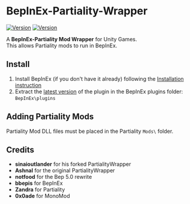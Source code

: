 # BepInEx-Partiality-Wrapper

[![Version](https://img.shields.io/badge/BepInEx-5.0.1-green.svg)](https://github.com/BepInEx/BepInEx)
[![Version](https://img.shields.io/badge/Partiality-0.1-green.svg)](https://github.com/PartialityModding/Partiality)

A <b>BepInEx-Partiality Mod Wrapper</b> for Unity Games.  
This allows Partiality mods to run in BepInEx.

## Install

1. Install BepInEx (if you don't have it already) following the [Installation instruction](https://github.com/BepInEx/BepInEx/wiki/Installation)
1. Extract the [latest version](https://github.com/laymain/BepInEx-Partiality-Wrapper/releases/latest) of the plugin in the BepInEx plugins folder: `BepInEx\plugins`

## Adding Partiality Mods

Partiality Mod DLL files must be placed in the Partiality `Mods\` folder.

## Credits
* <b>sinaioutlander</b> for his forked PartialityWrapper
* <b>Ashnal</b> for the original PartialityWrapper
* <b>notfood</b> for the Bep 5.0 rewrite
* <b>bbepis</b> for BepInEx
* <b>Zandra</b> for Partiality
* <b>0x0ade</b> for MonoMod

